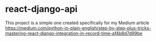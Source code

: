 # react-django-api

This project is a simple one created specifically for my Medium article
https://medium.com/python-in-plain-english/step-by-step-plus-tricks-mastering-react-django-integration-in-record-time-af4b8d7d99be
